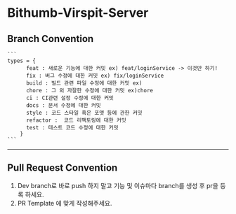 # Bithumb-Virspit-Server

## Branch Convention
    ```
    types = {
          feat : 새로운 기능에 대한 커밋 ex) feat/loginService -> 이것만 하기!
          fix : 버그 수정에 대한 커밋 ex) fix/loginService
          build : 빌드 관련 파일 수정에 대한 커밋 ex)
          chore : 그 외 자잘한 수정에 대한 커밋 ex)chore
          ci : CI관련 설정 수정에 대한 커밋
          docs : 문서 수정에 대한 커밋
          style : 코드 스타일 혹은 포맷 등에 관한 커밋
          refactor :  코드 리팩토링에 대한 커밋
          test : 테스트 코드 수정에 대한 커밋
        }
    ```
    
    

---

## Pull Request Convention
1. Dev branch로 바로 push 하지 말고 기능 및 이슈마다 branch를 생성 후 pr을 등록 하세요.
2. PR Template 에 맞게 작성해주세요.


